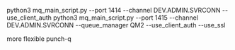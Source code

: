 python3 mq_main_script.py --port 1414 --channel DEV.ADMIN.SVRCONN --use_client_auth
python3 mq_main_script.py --port 1415 --channel DEV.ADMIN.SVRCONN --queue_manager QM2 --use_client_auth --use_ssl

more flexible punch-q
